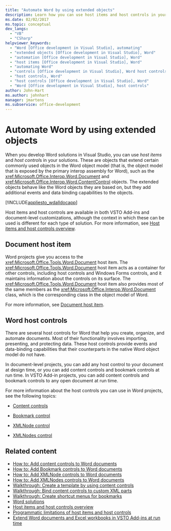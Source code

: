 ```yaml
---
title: "Automate Word by using extended objects"
description: Learn how you can use host items and host controls in your solutions when you develop Word solutions in Visual Studio.
ms.date: 02/02/2017
ms.topic: conceptual
dev_langs:
  - "VB"
  - "CSharp"
helpviewer_keywords:
  - "Word [Office development in Visual Studio], automating"
  - "extended objects [Office development in Visual Studio], Word"
  - "automation [Office development in Visual Studio], Word"
  - "host items [Office development in Visual Studio], Word"
  - "automating Word"
  - "controls [Office development in Visual Studio], Word host controls"
  - "host controls, Word"
  - "host controls [Office development in Visual Studio], Word"
  - "Word [Office development in Visual Studio], host controls"
author: John-Hart
ms.author: johnhart
manager: jmartens
ms.subservice: office-development
---
```

# Automate Word by using extended objects

  When you develop Word solutions in Visual Studio, you can use *host items* and *host control*s in your solutions. These are objects that extend certain commonly used objects in the Word object model (that is, the object model that is exposed by the primary interop assembly for Word), such as the <xref:Microsoft.Office.Interop.Word.Document> and <xref:Microsoft.Office.Interop.Word.ContentControl> objects. The extended objects behave like the Word objects they are based on, but they add additional events and data binding capabilities to the objects.

 [!INCLUDE[appliesto_wdalldocapp](../vsto/includes/appliesto-wdalldocapp-md.md)]

 Host items and host controls are available in both VSTO Add-ins and document-level customizations, although the context in which these can be used is different for each type of solution. For more information, see [Host items and host controls overview](../vsto/host-items-and-host-controls-overview.md).

## Document host item
 Word projects give you access to the <xref:Microsoft.Office.Tools.Word.Document> host item. The <xref:Microsoft.Office.Tools.Word.Document> host item acts as a container for other controls, including host controls and Windows Forms controls, and it maintains information about the controls on its surface. The <xref:Microsoft.Office.Tools.Word.Document> host item also provides most of the same members as the <xref:Microsoft.Office.Interop.Word.Document> class, which is the corresponding class in the object model of Word.

 For more information, see [Document host item](../vsto/document-host-item.md).

## Word host controls
 There are several host controls for Word that help you create, organize, and automate documents. Most of their functionality involves importing, presenting, and protecting data. These host controls provide events and data-binding capabilities that their counterparts in the native Word object model do not have.

 In document-level projects, you can add any host control to your document at design time, or you can add content controls and bookmark controls at run time. In VSTO Add-in projects, you can add content controls and bookmark controls to any open document at run time.

 For more information about the host controls you can use in Word projects, see the following topics:

- [Content controls](../vsto/content-controls.md)

- [Bookmark control](../vsto/bookmark-control.md)

- [XMLNode control](../vsto/xmlnode-control.md)

- [XMLNodes control](../vsto/xmlnodes-control.md)

## Related content
- [How to: Add content controls to Word documents](../vsto/how-to-add-content-controls-to-word-documents.md)
- [How to: Add Bookmark controls to Word documents](../vsto/how-to-add-bookmark-controls-to-word-documents.md)
- [How to: Add XMLNode controls to Word documents](../vsto/how-to-add-xmlnode-controls-to-word-documents.md)
- [How to: Add XMLNodes controls to Word documents](../vsto/how-to-add-xmlnodes-controls-to-word-documents.md)
- [Walkthrough: Create a template by using content controls](../vsto/walkthrough-creating-a-template-by-using-content-controls.md)
- [Walkthrough: Bind content controls to custom XML parts](../vsto/walkthrough-binding-content-controls-to-custom-xml-parts.md)
- [Walkthrough: Create shortcut menus for bookmarks](/previous-versions/visualstudio/visual-studio-2017/vsto/walkthrough-creating-shortcut-menus-for-bookmarks)
- [Word solutions](../vsto/word-solutions.md)
- [Host items and host controls overview](../vsto/host-items-and-host-controls-overview.md)
- [Programmatic limitations of host items and host controls](../vsto/programmatic-limitations-of-host-items-and-host-controls.md)
- [Extend Word documents and Excel workbooks in VSTO Add-ins at run time](../vsto/extending-word-documents-and-excel-workbooks-in-vsto-add-ins-at-run-time.md)
